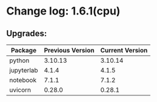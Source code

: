 # Change log: 1.6.1(cpu)

## Upgrades: 

Package | Previous Version | Current Version
---|---|---
python|3.10.13|3.10.14
jupyterlab|4.1.4|4.1.5
notebook|7.1.1|7.1.2
uvicorn|0.28.0|0.28.1

